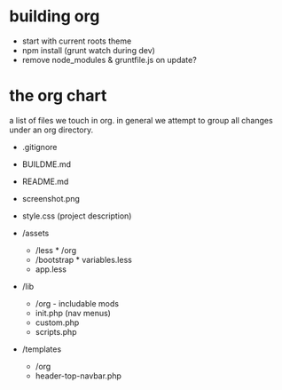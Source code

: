 building org
===

* start with current roots theme
* npm install (grunt watch during dev)
* remove node_modules & gruntfile.js on update?


the org chart
===
a list of files we touch in org. in general we attempt to group all changes under an org directory.

* .gitignore
* BUILDME.md
* README.md
* screenshot.png
* style.css (project description)

* /assets
	* /less
				* /org
	* /bootstrap
				* variables.less
	* app.less



* /lib
	* /org - includable mods
	* init.php (nav menus)
	* custom.php
	* scripts.php



* /templates
	* /org
	* header-top-navbar.php

